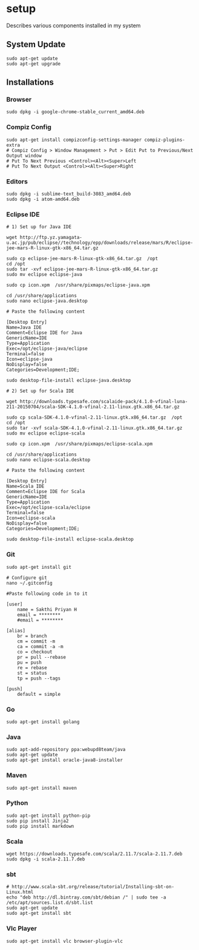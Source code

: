 # setup
Describes various components installed in my system

## System Update
    sudo apt-get update
    sudo apt-get upgrade

## Installations

### Browser
    sudo dpkg -i google-chrome-stable_current_amd64.deb

### Compiz Config
    sudo apt-get install compizconfig-settings-manager compiz-plugins-extra
    # Compiz Config > Window Management > Put > Edit Put to Previous/Next Output window
    # Put To Next Previous <Control><Alt><Super>Left
    # Put To Next Output <Control><Alt><Super>Right

### Editors
    sudo dpkg -i sublime-text_build-3083_amd64.deb
    sudo dpkg -i atom-amd64.deb

### Eclipse IDE
    
    # 1) Set up for Java IDE

    wget http://ftp.yz.yamagata-u.ac.jp/pub/eclipse//technology/epp/downloads/release/mars/R/eclipse-jee-mars-R-linux-gtk-x86_64.tar.gz

    sudo cp eclipse-jee-mars-R-linux-gtk-x86_64.tar.gz  /opt
    cd /opt
    sudo tar -xvf eclipse-jee-mars-R-linux-gtk-x86_64.tar.gz
    sudo mv eclipse eclipse-java

    sudo cp icon.xpm  /usr/share/pixmaps/eclipse-java.xpm

    cd /usr/share/applications
    sudo nano eclipse-java.desktop

    # Paste the following content

    [Desktop Entry]
    Name=Java IDE
    Comment=Eclipse IDE for Java 
    GenericName=IDE
    Type=Application
    Exec=/opt/eclipse-java/eclipse
    Terminal=false
    Icon=eclipse-java
    NoDisplay=false
    Categories=Development;IDE;

    sudo desktop-file-install eclipse-java.desktop 

    # 2) Set up for Scala IDE

    wget http://downloads.typesafe.com/scalaide-pack/4.1.0-vfinal-luna-211-20150704/scala-SDK-4.1.0-vfinal-2.11-linux.gtk.x86_64.tar.gz

    sudo cp scala-SDK-4.1.0-vfinal-2.11-linux.gtk.x86_64.tar.gz  /opt
    cd /opt
    sudo tar -xvf scala-SDK-4.1.0-vfinal-2.11-linux.gtk.x86_64.tar.gz 
    sudo mv eclipse eclipse-scala
    
    sudo cp icon.xpm  /usr/share/pixmaps/eclipse-scala.xpm

    cd /usr/share/applications
    sudo nano eclipse-scala.desktop

    # Paste the following content
    
    [Desktop Entry]
    Name=Scala IDE
    Comment=Eclipse IDE for Scala
    GenericName=IDE
    Type=Application
    Exec=/opt/eclipse-scala/eclipse
    Terminal=false
    Icon=eclipse-scala
    NoDisplay=false
    Categories=Development;IDE;

    sudo desktop-file-install eclipse-scala.desktop 


### Git
    sudo apt-get install git
    
    # Configure git
    nano ~/.gitconfig
    
    #Paste following code in to it
    
    [user]
        name = Sakthi Priyan H
        email = ********
        #email = ********

    [alias]
        br = branch
        cm = commit -m
        ca = commit -a -m
        co = checkout
        pr = pull --rebase
        pu = push
        re = rebase
        st = status
        tp = push --tags

    [push]
        default = simple

### Go
    sudo apt-get install golang

### Java
    sudo apt-add-repository ppa:webupd8team/java
    sudo apt-get update
    sudo apt-get install oracle-java8-installer

### Maven
    sudo apt-get install maven

### Python
    sudo apt-get install python-pip
    sudo pip install Jinja2
    sudo pip install markdown

### Scala
    wget https://downloads.typesafe.com/scala/2.11.7/scala-2.11.7.deb
    sudo dpkg -i scala-2.11.7.deb

### sbt
    # http://www.scala-sbt.org/release/tutorial/Installing-sbt-on-Linux.html
    echo "deb http://dl.bintray.com/sbt/debian /" | sudo tee -a /etc/apt/sources.list.d/sbt.list
    sudo apt-get update
    sudo apt-get install sbt

### Vlc Player
    sudo apt-get install vlc browser-plugin-vlc
